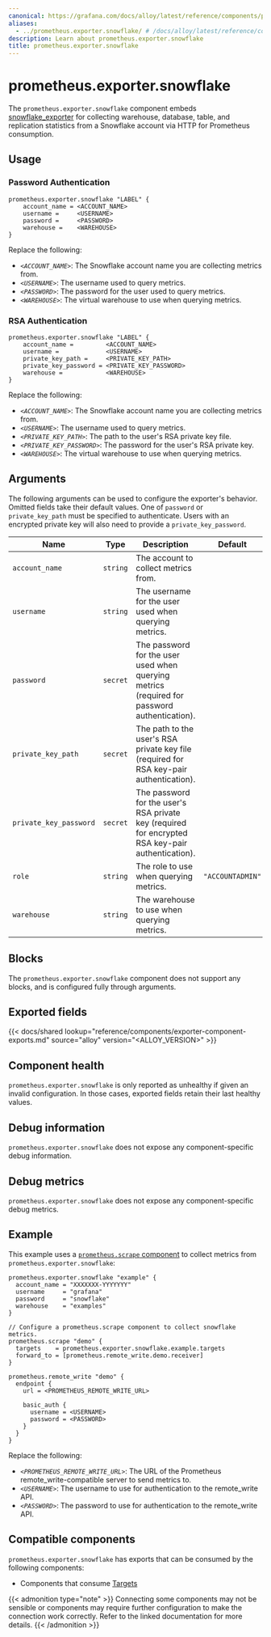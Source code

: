 ```yaml
---
canonical: https://grafana.com/docs/alloy/latest/reference/components/prometheus/prometheus.exporter.snowflake/
aliases:
  - ../prometheus.exporter.snowflake/ # /docs/alloy/latest/reference/components/prometheus.exporter.snowflake/
description: Learn about prometheus.exporter.snowflake
title: prometheus.exporter.snowflake
---
```


# prometheus.exporter.snowflake

The `prometheus.exporter.snowflake` component embeds
[snowflake_exporter](https://github.com/grafana/snowflake-prometheus-exporter) for collecting warehouse, database, table, and replication statistics from a Snowflake account via HTTP for Prometheus consumption.

## Usage

### Password Authentication

```alloy
prometheus.exporter.snowflake "LABEL" {
    account_name = <ACCOUNT_NAME>
    username =     <USERNAME>
    password =     <PASSWORD>
    warehouse =    <WAREHOUSE>
}
```

Replace the following:

- _`<ACCOUNT_NAME>`_: The Snowflake account name you are collecting metrics from.
- _`<USERNAME>`_: The username used to query metrics.
- _`<PASSWORD>`_: The password for the user used to query metrics.
- _`<WAREHOUSE>`_: The virtual warehouse to use when querying metrics.

### RSA Authentication

```alloy
prometheus.exporter.snowflake "LABEL" {
    account_name =         <ACCOUNT_NAME>
    username =             <USERNAME>
    private_key_path =     <PRIVATE_KEY_PATH>
    private_key_password = <PRIVATE_KEY_PASSWORD>
    warehouse =            <WAREHOUSE>
}
```

Replace the following:

- _`<ACCOUNT_NAME>`_: The Snowflake account name you are collecting metrics from.
- _`<USERNAME>`_: The username used to query metrics.
- _`<PRIVATE_KEY_PATH>`_: The path to the user's RSA private key file.
- _`<PRIVATE_KEY_PASSWORD>`_: The password for the user's RSA private key.
- _`<WAREHOUSE>`_: The virtual warehouse to use when querying metrics.

## Arguments

The following arguments can be used to configure the exporter's behavior.
Omitted fields take their default values.
One of `password` or `private_key_path` must be specified to authenticate.
Users with an encrypted private key will also need to provide a `private_key_password`.

| Name                   | Type     | Description                                                                                       | Default          | Required |
| ---------------------- | -------- | ------------------------------------------------------------------------------------------------- | ---------------- | -------- |
| `account_name`         | `string` | The account to collect metrics from.                                                              |                  | yes      |
| `username`             | `string` | The username for the user used when querying metrics.                                             |                  | yes      |
| `password`             | `secret` | The password for the user used when querying metrics (required for password authentication).      |                  | no       |
| `private_key_path`     | `secret` | The path to the user's RSA private key file (required for RSA key-pair authentication).           |                  | no       |
| `private_key_password` | `secret` | The password for the user's RSA private key (required for encrypted RSA key-pair authentication). |                  | no       |
| `role`                 | `string` | The role to use when querying metrics.                                                            | `"ACCOUNTADMIN"` | no       |
| `warehouse`            | `string` | The warehouse to use when querying metrics.                                                       |                  | yes      |

## Blocks

The `prometheus.exporter.snowflake` component does not support any blocks, and is configured
fully through arguments.

## Exported fields

{{< docs/shared lookup="reference/components/exporter-component-exports.md" source="alloy" version="<ALLOY_VERSION>" >}}

## Component health

`prometheus.exporter.snowflake` is only reported as unhealthy if given
an invalid configuration. In those cases, exported fields retain their last
healthy values.

## Debug information

`prometheus.exporter.snowflake` does not expose any component-specific
debug information.

## Debug metrics

`prometheus.exporter.snowflake` does not expose any component-specific
debug metrics.

## Example

This example uses a [`prometheus.scrape` component][scrape] to collect metrics
from `prometheus.exporter.snowflake`:

```alloy
prometheus.exporter.snowflake "example" {
  account_name = "XXXXXXX-YYYYYYY"
  username     = "grafana"
  password     = "snowflake"
  warehouse    = "examples"
}

// Configure a prometheus.scrape component to collect snowflake metrics.
prometheus.scrape "demo" {
  targets    = prometheus.exporter.snowflake.example.targets
  forward_to = [prometheus.remote_write.demo.receiver]
}

prometheus.remote_write "demo" {
  endpoint {
    url = <PROMETHEUS_REMOTE_WRITE_URL>

    basic_auth {
      username = <USERNAME>
      password = <PASSWORD>
    }
  }
}
```

Replace the following:

- _`<PROMETHEUS_REMOTE_WRITE_URL>`_: The URL of the Prometheus remote_write-compatible server to send metrics to.
- _`<USERNAME>`_: The username to use for authentication to the remote_write API.
- _`<PASSWORD>`_: The password to use for authentication to the remote_write API.

[scrape]: ../prometheus.scrape/

<!-- START GENERATED COMPATIBLE COMPONENTS -->

## Compatible components

`prometheus.exporter.snowflake` has exports that can be consumed by the following components:

- Components that consume [Targets](../../../compatibility/#targets-consumers)

{{< admonition type="note" >}}
Connecting some components may not be sensible or components may require further configuration to make the connection work correctly.
Refer to the linked documentation for more details.
{{< /admonition >}}

<!-- END GENERATED COMPATIBLE COMPONENTS -->
